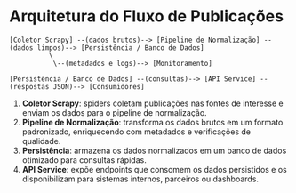 # Arquitetura do Fluxo de Publicações

```text
[Coletor Scrapy] --(dados brutos)--> [Pipeline de Normalização] --(dados limpos)--> [Persistência / Banco de Dados]
          \
           \--(metadados e logs)--> [Monitoramento]

[Persistência / Banco de Dados] --(consultas)--> [API Service] --(respostas JSON)--> [Consumidores]
```

1. **Coletor Scrapy**: spiders coletam publicações nas fontes de interesse e enviam os dados para o pipeline de normalização.
2. **Pipeline de Normalização**: transforma os dados brutos em um formato padronizado, enriquecendo com metadados e verificações de qualidade.
3. **Persistência**: armazena os dados normalizados em um banco de dados otimizado para consultas rápidas.
4. **API Service**: expõe endpoints que consomem os dados persistidos e os disponibilizam para sistemas internos, parceiros ou dashboards.
